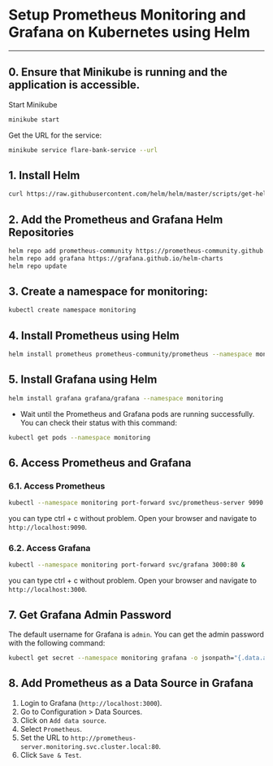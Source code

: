 # Setup Prometheus Monitoring and Grafana on Kubernetes using Helm

---

## 0. Ensure that Minikube is running and the application is accessible.

Start Minikube

```sh
minikube start
```

Get the URL for the service:

```sh
minikube service flare-bank-service --url
```

## 1. Install Helm

```sh
curl https://raw.githubusercontent.com/helm/helm/master/scripts/get-helm-3 | bash
```

## 2. Add the Prometheus and Grafana Helm Repositories

```sh
helm repo add prometheus-community https://prometheus-community.github.io/helm-charts
helm repo add grafana https://grafana.github.io/helm-charts
helm repo update
```

## 3. Create a namespace for monitoring:

```sh
kubectl create namespace monitoring
```

## 4. Install Prometheus using Helm

```sh
helm install prometheus prometheus-community/prometheus --namespace monitoring
```

## 5. Install Grafana using Helm

```sh
helm install grafana grafana/grafana --namespace monitoring
```

- Wait until the Prometheus and Grafana pods are running successfully. You can check their status with this command:
```sh
kubectl get pods --namespace monitoring
```

## 6. Access Prometheus and Grafana

### 6.1. Access Prometheus

```sh
kubectl --namespace monitoring port-forward svc/prometheus-server 9090:80 &
```

you can type ctrl + c without problem.
Open your browser and navigate to `http://localhost:9090`.

### 6.2. Access Grafana

```sh
kubectl --namespace monitoring port-forward svc/grafana 3000:80 &
```

you can type ctrl + c without problem.
Open your browser and navigate to `http://localhost:3000`.

## 7. Get Grafana Admin Password

The default username for Grafana is `admin`. You can get the admin password with the following command:

```sh
kubectl get secret --namespace monitoring grafana -o jsonpath="{.data.admin-password}" | base64 --decode ; echo
```

## 8. Add Prometheus as a Data Source in Grafana

1. Login to Grafana (`http://localhost:3000`).
2. Go to Configuration > Data Sources.
3. Click on `Add data source`.
4. Select `Prometheus`.
5. Set the URL to `http://prometheus-server.monitoring.svc.cluster.local:80`.
6. Click `Save & Test`.
